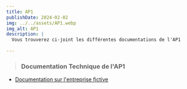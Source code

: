 ```yaml
---
title: AP1
publishDate: 2024-02-02
img: ../../assets/AP1.webp
img_alt: AP1
description: |
  Vous trouverez ci-joint les différentes documentations de l'AP1
  
---
```

> ### Documentation Technique de l'AP1

- <a href="../../../assets/documentation/AP-1.pdf"
target="_blank">Documentation sur l'entreprise fictive</a>



